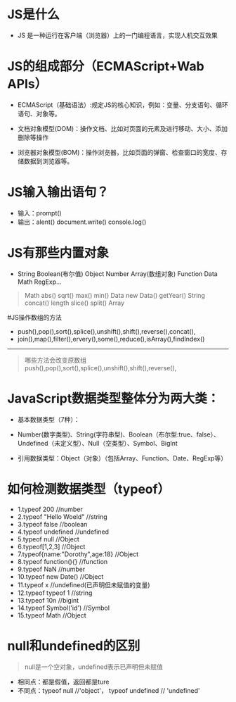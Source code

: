   # JS是什么
  - JS 是一种运行在客户端（浏览器）上的一门编程语言，实现人机交互效果

  # JS的组成部分（ECMAScript+Wab APIs）
- ECMAScript（基础语法）:规定JS的核心知识，例如：变量、分支语句、循环语句、对象等。

- 文档对象模型(DOM)：操作文档、比如对页面的元素及进行移动、大小、添加删除等操作
- 浏览器对象模型(BOM)：操作浏览器，比如页面的弹窗、检查窗口的宽度、存储数据到浏览器等。


# JS输入输出语句？
- 输入：prompt()
- 输出：alent() document.write() console.log()


# JS有那些内置对象
* String Boolean(布尔值)  Object Number Array(数组对象) Function Data Math RegExp...
> Math  abs()  sqrt() max() min()
> Data  new Data()   getYear()
> String   concat()   length  slice()   split()
> Array

#JS操作数组的方法
- push(),pop(),sort(),splice(),unshift(),shift(),reverse(),concat(),
- join(),map(),filter(),ervery(),some(),reduce(),isArray(),findIndex()
---
>  哪些方法会改变原数组
 push(),pop(),sort(),splice(),unshift(),shift(),reverse(),


# JavaScript数据类型整体分为两大类：
- 基本数据类型（7种）：
- Number(数字类型)、String(字符串型)、Boolean（布尔型:true、false）、Undefined（未定义型）、Null（空类型）、Symbol、BigInt

- 引用数据类型：Object（对象）（包括Array、Function、Date、RegExp等）

# 如何检测数据类型（typeof）
- 1.typeof  200 //number
- 2.typeof  "Hello Woeld" //string
- 3.typeof  false //boolean
- 4.typeof  undefined  //undefined
- 5.typeof  null //Object
- 6.typeof[1,2,3]   //Object
- 7.typeof{name:"Dorothy",age:18}  //Object
- 8.typeof function(){}   //function
- 9.typeof NaN    //number
- 10.typeof new Date()   //Object
- 11.typeof x      //undefined(已声明但未赋值的变量)
- 12.typeof typeof 1  //string
- 13.typeof 10n    //bigint
- 14.typeof Symbol('id')  //Symbol
- 15.typeof  Math //Object
 

 # null和undefined的区别
 > null是一个空对象，undefined表示已声明但未赋值
 - 相同点：都是假值，返回都是ture
 - 不同点：typeof null //'object'，
 typeof undefined // 'undefined'